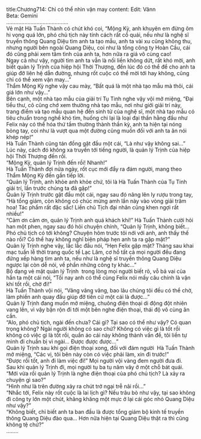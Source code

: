 title:Chương714: Chỉ có thể nhìn vận may
content:
Edit: Vânn<br>Beta: Gemini<br>…………………………………..<br>Vẻ mặt Hà Tuấn Thành có chút khó coi, “Mộng Kỳ, anh khuyên em đừng ôm hi vọng quá lớn, phó chủ tịch này tính cách rất cổ quái, nếu như là nghệ sĩ truyền thông Quang Diệu tìm anh ta tạo mẫu, anh ta vài xu cũng không thu, nhưng người bên ngoài Quang Diệu, coi như là tổng công ty Hoàn Cầu, cái đó cũng phải xem tâm tình của anh ta, hơn nữa ra giá vô cùng cao!<br>Ngay cả như vậy, người tìm anh ta vẫn là nối liền không dứt, rất khó mời, anh biết quản lý Trịnh của hiệp hội Thời Thượng, đến lúc đó có thể để cho anh ta giúp đỡ liên hệ dẫn đường, nhưng rốt cuộc có thể mời tới hay không, cũng chỉ có thể xem vận may…”<br>Thẩm Mộng Kỳ nghe vậy cau mày, “Bất quá là một nhà tạo mẫu mà thôi, cái giá lớn như vậy…”<br>Bên cạnh, một nhà tạo mẫu của giải trí Tụ Tinh nghe vậy vội mở miệng, “Đại tiểu thư, cô cũng chớ xem thường nhà tạo mẫu, nơi như giới giải trí này, trang điểm và tạo mẫu quan hệ đến sinh tử của nghệ sĩ, một nhà tạo mẫu có tiêu chuẩn trong nghề khó tìm, huống chi lại là loại đại thần hằng đầu như Felix này có thể hóa thứ tầm thường thành thần kỳ, anh ta hiện tại nóng bỏng tay, coi như là vượt qua một đường cũng muốn đối với anh ta ăn nói khép nép!”<br>Hà Tuấn Thành cũng tán đồng gật đầu một cái, “Là như vậy không sai…”<br>Lúc này, cách đó không xa truyền tới tiếng người, là quản lý Trịnh của hiệp hội Thời Thượng đến rồi.<br>“Mộng Kỳ, quản lý Trịnh đến rồi! Nhanh!”<br>Hà Tuấn Thành đợi nửa ngày, rốt cục mới đẩy ra đám người, mang theo Thẩm Mộng Kỳ đến gần tiếp lời.<br>“Quản lý Trịnh, anh khỏe anh khỏe chứ, tôi là Hà Tuấn Thành của Tụ Tinh giải trí, lần trước chúng ta đã gặp!”<br>Quản lý Trịnh trước gật đầu một cái, ngay sau đó nâng lên ly rượu trong tay, “Hà tổng giám, còn không có chúc mừng amh lần này vào vòng giải trăm hoa! Tác phẩm rất đặc sắc! Liền chủ Tịch đại nhân cũng khen ngợi rất nhiều!”<br>“Cảm ơn cảm ơn, quản lý Trịnh anh quá khách khí!” Hà Tuấn Thành cười hỏi han một phen, ngay sau đó hỏi chuyện chính, “Quản lý Trịnh, không biết… Phó chủ tịch có tới không? Chuyện hôm trước tôi nới với anh, anh thấy thế nào rồi? Có thể hay không nghĩ biện pháp hẹn anh ta ra gặp mặt?”<br>Quản lý Trịnh nghe vậy, lắc lắc đầu nói, “Hẹn Felix gặp mặt? Tháng sau khai mạc tuần lễ thời trang quốc tế Lạc Lâm, cơ hồ tất cả mọi người đều đang đứng xếp hàng tìm anh ta, nếu như là nghệ sĩ truyền thông Quang Diệu ngược lại còn dễ nói, về phần những công ty khác…”<br>Bộ dạng vẻ mặt quản lý Trịnh  trong lòng mọi người biết rõ, vỗ bả vai của hắn ta một cái nói, “Tối nay anh có thể cùng Felix nói mấy câu chính là vận khí tốt rồi, chờ đi!”<br>Hà Tuấn Thành vội nói, “Vâng vâng vâng, bao lâu chúng tôi đều có thể chờ, làm phiền anh quay đầu giúp đỡ tiến cử một cái là được…”<br>Quản lý Trịnh đang muốn mở miệng, chuông điện thoại di động đột nhiên vang lên, vì vậy bận rộn đi tới một bên nghe điện thoại, thái độ vô cùng ân cần.<br>“Alo, phó chủ tịch, ngài đến chưa? Cái gì? Tại sao có thể như vậy? Có quan trọng không? Ngài người không có sao chứ? Không có việc gì là tốt rồi không có việc gì là tốt rồi, quần áo cái này không thành vấn đề, tôi liền tự mình đi chuẩn bị vì ngài… Được được được…”<br>Quản lý Trịnh sau khi gọi điện thoại xong, đối với đám người  Hà Tuấn Thành mở miệng, “Các vị, tôi bên này còn có việc phải làm, xin đi trước!”<br>“Được rồi tốt, anh đi làm việc đi!” Mọi người vội vàng đem người đưa đi.<br>Sau khi quản lý Trịnh đi, mọi người tụ ba tụ năm vây ở một chỗ bát quái.<br>“Mới vừa rồi quản lý Trịnh là nghe điện thoại của phó chủ tịch? Là xảy ra chuyện gì sao?”<br>“Hình như là trên đường xảy ra chút trở ngại trễ nãi rồi…”<br>“Nhắc tới, Felix này rốt cuộc là lai lịch gì? Nếu trâu bò như vậy, tại sao không đi công ty lớn một chút, khăng khăng một mực ở lại cái góc nhỏ Quang Diệu như vậy?”<br>“Không biết, chỉ biết anh ta ban đầu là được tổng giám bộ kinh tế truyền thông Quang Diệu đào qua… Hơn nữa hiện tại Quang Diệu thật ra thì cũng không tệ chứ?”<br>……..